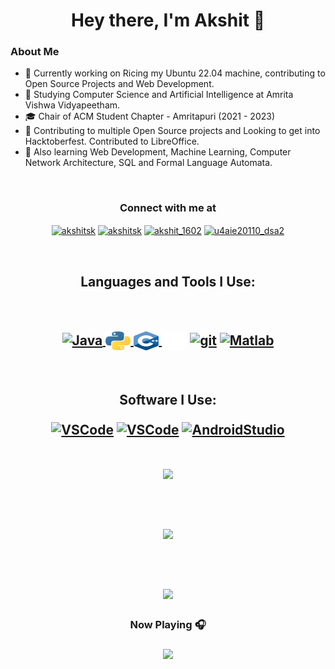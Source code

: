 <h1 align="center"> Hey there, I'm Akshit 👋 </h1>

<!-- <h3 align="center"> <img align = "center" src = "https://komarev.com/ghpvc/?username=4k5h1t"> -->

### About Me 

- 🔭 Currently working on Ricing my Ubuntu 22.04 machine, contributing to Open Source Projects and Web Development.
- 🌱 Studying Computer Science and Artificial Intelligence at Amrita Vishwa Vidyapeetham.
- 🎓 Chair of ACM Student Chapter - Amritapuri (2021 - 2023)
- 👯 Contributing to multiple Open Source projects and Looking to get into Hacktoberfest. Contributed to LibreOffice.
- 🤔 Also learning Web Development, Machine Learning, Computer Network Architecture, SQL and Formal Language Automata.

<br />

<h3 align="center">Connect with me at</h3>
<p align="center">
<!--<a href="https://twitter.com/alby_0n" target="blank"><img align="center" src="https://raw.githubusercontent.com/rahuldkjain/github-profile-readme-generator/master/src/images/icons/Social/twitter.svg" alt="alby_0n" height="30" width="40" /></a> -->
<a href="https://www.linkedin.com/in/akshit-sk/" target="blank"><img align="center" src="https://raw.githubusercontent.com/rahuldkjain/github-profile-readme-generator/master/src/images/icons/Social/linked-in-alt.svg" alt="akshitsk" height="30" width="40" /></a>
<a href="https://kaggle.com/akshitsk" target="blank"><img align="center" src="https://raw.githubusercontent.com/rahuldkjain/github-profile-readme-generator/master/src/images/icons/Social/kaggle.svg" alt="akshitsk" height="30" width="40" /></a>
<a href="https://instagram.com/akshit_1602" target="blank"><img align="center" src="https://raw.githubusercontent.com/rahuldkjain/github-profile-readme-generator/master/src/images/icons/Social/instagram.svg" alt="akshit_1602" height="30" width="40" /></a>
<a href="https://www.hackerrank.com/u4aie20110_dsa2" target="blank"><img align="center" src="https://raw.githubusercontent.com/rahuldkjain/github-profile-readme-generator/master/src/images/icons/Social/hackerrank.svg" alt="u4aie20110_dsa2" height="30" width="40" /></a>
</p>

<br />

<h2 align="center"> 

Languages and Tools I Use:

<br />
  
<a href="https://www.java.org" target="_blank"> <img align="center" alt="Java" height="30" width="40" src="https://user-images.githubusercontent.com/73750950/130800374-c4299348-adf9-4183-9227-c3cf72ab3235.png"/> </a> 
<a href="https://www.python.org" target="_blank"> <img align="center" alt="Python" height="30" width="40" src="https://github.com/Aakarsh-B/trying-repos/blob/master/python-5.svg?raw=true"/> </a> 
<a href="https://www.w3schools.com/cpp/" target="_blank"> <img align="center" alt="C++" height="30" width="40" src="https://github.com/Aakarsh-B/trying-repos/blob/master/c++.png"/> </a> 
<img align="center" alt="GitHub" height="30" width="40" src="https://github.com/Aakarsh-B/trying-repos/blob/master/github.svg" />
<a href="https://git-scm.com/" target="_blank"><img align="center" alt="git" height="30" width="40" src="https://git-scm.com/images/logos/downloads/Git-Icon-1788C.png" /></a> 
<a href="https://in.mathworks.com/products/matlab.html" target="_blank"> <img align="center" alt="Matlab" height="30" width="40" src="https://upload.wikimedia.org/wikipedia/commons/2/21/Matlab_Logo.png"/> </a> 

<br />  

Software I Use:

<a href="https://code.visualstudio.com/download" target="_blank"><img align="center" alt="VSCode" width="50px" src="https://cdn.icon-icons.com/icons2/1381/PNG/512/visualstudiocode_93981.png" /></a>
<a href="https://androidstudio.org" target="_blank"><img align="center" alt="VSCode" width="50px" src="https://user-images.githubusercontent.com/73750950/130801100-4b43e223-099b-498a-a764-42a60bbc0977.png" /></a>
<a href="https://androidstudio.org" target="_blank"><img align="center" alt="AndroidStudio" width="50px" src="https://user-images.githubusercontent.com/73750950/130803062-1d1c393d-5821-4cd5-9c5c-02f5eebfa31f.png" /></a>
<br />  
  
</h2>

<h1 align="center">
  
  <img align="center" src="https://github-readme-streak-stats.herokuapp.com?user=4k5h1t&theme=dracula"/> <br/>
  <br/>
   
  <img align="center" src="https://github-readme-stats.vercel.app/api?username=4k5h1t&show_icons=true&theme=github_dark"/> <br/>
  <br/>
 
  <img align = "center" src = "https://holopin.io/api/user/board?user=4k5h1t"/>
  <br/>
  
</h1>
  
<h3 align = "center">
Now Playing 🎧  
<br/><br/>
<img align = "center" src = "https://spotify-github-profile.vercel.app/api/view?uid=31fvh56j4lelziiuamq3pswy3roa&cover_image=true&theme=novatorem&bar_color=3d69f0&bar_color_cover=false)](https://github.com/kittinan/spotify-github-profile"/>
<h3/>
